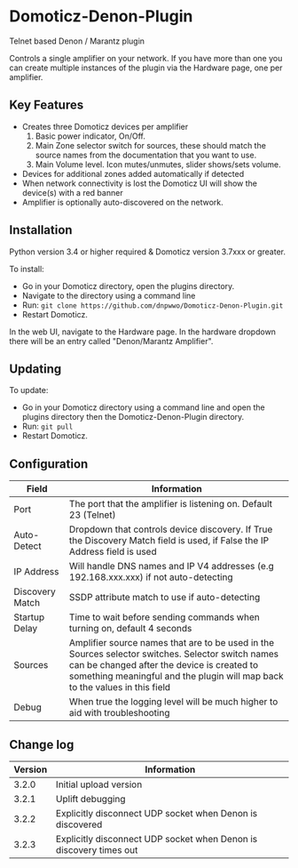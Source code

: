 # Domoticz-Denon-Plugin
Telnet based Denon / Marantz plugin

Controls a single amplifier on your network.  If you have more than one you can create multiple instances of the plugin via the Hardware page, one per amplifier.

## Key Features

* Creates three Domoticz devices per amplifier
  1. Basic power indicator, On/Off.
  2. Main Zone selector switch for sources, these should match the source names from the documentation that you want to use.
  3. Main Volume level.  Icon mutes/unmutes, slider shows/sets volume.
* Devices for additional zones added automatically if detected
* When network connectivity is lost the Domoticz UI will show the device(s) with a red banner
* Amplifier is optionally auto-discovered on the network.

## Installation

Python version 3.4 or higher required & Domoticz version 3.7xxx or greater.

To install:
* Go in your Domoticz directory, open the plugins directory.
* Navigate to the directory using a command line
* Run: ```git clone https://github.com/dnpwwo/Domoticz-Denon-Plugin.git```
* Restart Domoticz.

In the web UI, navigate to the Hardware page.  In the hardware dropdown there will be an entry called "Denon/Marantz Amplifier".

## Updating

To update:
* Go in your Domoticz directory using a command line and open the plugins directory then the Domoticz-Denon-Plugin directory.
* Run: ```git pull```
* Restart Domoticz.

## Configuration

| Field | Information|
| ----- | ---------- |
| Port | The port that the amplifier is listening on. Default 23 (Telnet) |
| Auto-Detect| Dropdown that controls device discovery. If True the Discovery Match field is used, if False the IP Address field is used |
| IP Address | Will handle DNS names and IP V4 addresses (e.g 192.168.xxx.xxx) if not auto-detecting |
| Discovery Match | SSDP attribute match to use if auto-detecting |
| Startup Delay | Time to wait before sending commands when turning on, default 4 seconds|
| Sources | Amplifier source names that are to be used in the Sources selector switches. Selector switch names can be changed after the device is created to something meaningful and the plugin will map back to the values in this field |
| Debug | When true the logging level will be much higher to aid with troubleshooting |

## Change log

| Version | Information|
| ----- | ---------- |
| 3.2.0 | Initial upload version |
| 3.2.1 | Uplift debugging |
| 3.2.2 | Explicitly disconnect UDP socket when Denon is discovered |
| 3.2.3 | Explicitly disconnect UDP socket when Denon is discovery times out |
